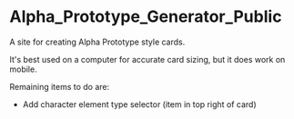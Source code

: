 # Alpha_Prototype_Generator_Public
 A site for creating Alpha Prototype style cards.

 It's best used on a computer for accurate card sizing, but it does work on mobile.

 Remaining items to do are:
  - Add character element type selector (item in top right of card)
